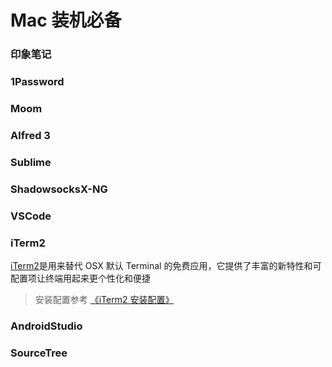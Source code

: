 # Mac 装机必备

### 印象笔记
### 1Password
### Moom
### Alfred 3
### Sublime
### ShadowsocksX-NG
### VSCode
### iTerm2

[iTerm2](https://www.iterm2.com/)是用来替代 OSX 默认 Terminal 的免费应用，它提供了丰富的新特性和可配置项让终端用起来更个性化和便捷

> 安装配置参考 [《iTerm2 安装配置》](./iterm2/)

### AndroidStudio
### SourceTree
